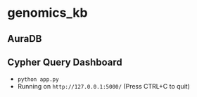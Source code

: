 # genomics_kb
## AuraDB
## Cypher Query Dashboard
- `python app.py`
- Running on `http://127.0.0.1:5000/` (Press CTRL+C to quit)
